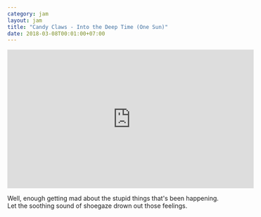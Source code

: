 ```yaml
---
category: jam
layout: jam
title: "Candy Claws - Into the Deep Time (One Sun)"
date: 2018-03-08T00:01:00+07:00
---
```


<iframe width="560" height="315" src="https://www.youtube-nocookie.com/embed/ERU9ZtTs3Fk" frameborder="0" allowfullscreen></iframe>

Well, enough getting mad about the stupid things that's been happening. Let the soothing sound of shoegaze drown out those feelings.
